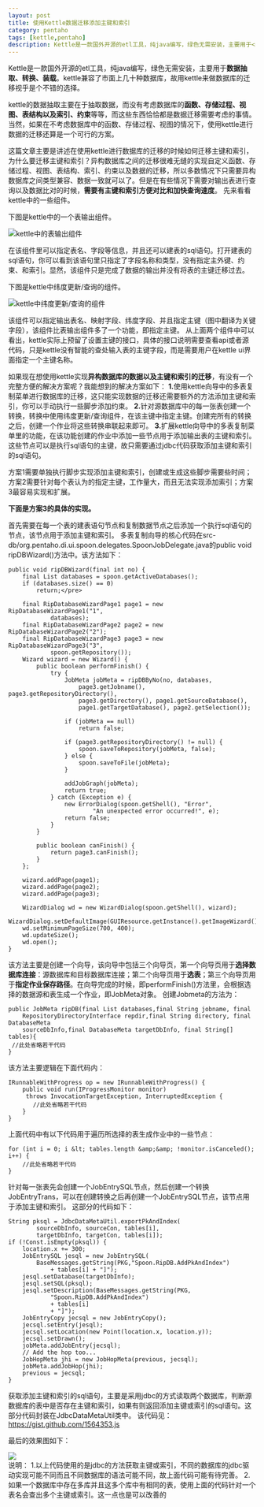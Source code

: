 ```yaml
---
layout: post
title: 使用Kettle数据迁移添加主键和索引
category: pentaho
tags: [kettle,pentaho]
description: Kettle是一款国外开源的etl工具，纯java编写，绿色无需安装，主要用于<strong>数据抽取、转换、装载</strong>。kettle兼容了市面上几十种数据库，故用kettle来做数据库的迁移视乎是个不错的选择。kettle的数据抽取主要在于抽取数据，而没有考虑数据库的<strong>函数、存储过程、视图、表结构以及索引、约束</strong>等等，而这些东西恰恰都是数据迁移需要考虑的事情。当然，如果在不考虑数据库中的函数、存储过程、视图的情况下，使用kettle进行数据的迁移还算是一个可行的方案。
---
```


Kettle是一款国外开源的etl工具，纯java编写，绿色无需安装，主要用于<strong>数据抽取、转换、装载</strong>。kettle兼容了市面上几十种数据库，故用kettle来做数据库的迁移视乎是个不错的选择。

kettle的数据抽取主要在于抽取数据，而没有考虑数据库的<strong>函数、存储过程、视图、表结构以及索引、约束</strong>等等，而这些东西恰恰都是数据迁移需要考虑的事情。当然，如果在不考虑数据库中的函数、存储过程、视图的情况下，使用kettle进行数据的迁移还算是一个可行的方案。

这篇文章主要是讲述在使用kettle进行数据库的迁移的时候如何迁移主键和索引，为什么要迁移主键和索引？异构数据库之间的迁移很难无缝的实现自定义函数、存储过程、视图、表结构、索引、约束以及数据的迁移，所以多数情况下只需要异构数据库之间类型兼容、数据一致就可以了。但是在有些情况下需要对输出表进行查询以及数据比对的时候，<strong>需要有主键和索引方便对比和加快查询速度</strong>。
先来看看kettle中的一些组件。

下图是kettle中的一个表输出组件。

<img src="http://7xnrdo.com1.z0.glb.clouddn.com/2012/01/kettle-table-out.png" alt="kettle中的表输出组件"  />

在该组件里可以指定表名、字段等信息，并且还可以建表的sql语句。打开建表的sql语句，你可以看到该语句里只指定了字段名称和类型，没有指定主外键、约束、和索引。显然，该组件只是完成了数据的输出并没有将表的主键迁移过去。
<!--more-->
下图是kettle中纬度更新/查询的组件。

<img src="http://7xnrdo.com1.z0.glb.clouddn.com/2012/01/kettle-look-up.png" alt="kettle中纬度更新/查询的组件" />

该组件可以指定输出表名、映射字段、纬度字段、并且指定主键（图中翻译为关键字段），该组件比表输出组件多了一个功能，即指定主键。
从上面两个组件中可以看出，kettle实际上预留了设置主键的接口，具体的接口说明需要查看api或者源代码，只是kettle没有智能的查处输入表的主键字段，而是需要用户在kettle ui界面指定一个主键名称。

如果现在想使用kettle实现<strong>异构数据库的数据以及主键和索引的迁移</strong>，有没有一个完整方便的解决方案呢？我能想到的解决方案如下：
<strong>1.</strong>使用kettle向导中的多表复制菜单进行数据库的迁移，这只能实现数据的迁移还需要额外的方法添加主键和索引，你可以手动执行一些脚步添加约束。
<strong>2.</strong>针对源数据库中的每一张表创建一个转换，转换中使用纬度更新/查询组件，在该主键中指定主键。创建完所有的转换之后，创建一个作业将这些转换串联起来即可。
<strong>3.</strong>扩展kettle向导中的多表复制菜单里的功能，在该功能创建的作业中添加一些节点用于添加输出表的主键和索引。这些节点可以是执行sql语句的主键，故只需要通过jdbc代码获取添加主键和索引的sql语句。

方案1需要单独执行脚步实现添加主键和索引，创建或生成这些脚步需要些时间；方案2需要针对每个表认为的指定主键，工作量大，而且无法实现添加索引；方案3最容易实现和扩展。

<strong>下面是方案3的具体的实现。</strong>

首先需要在每一个表的建表语句节点和复制数据节点之后添加一个执行sql语句的节点，该节点用于添加主键和索引。
多表复制向导的核心代码在src-db/org.pentaho.di.ui.spoon.delegates.SpoonJobDelegate.java的public void ripDBWizard()方法中。该方法如下：

	public void ripDBWizard(final int no) {
		final List databases = spoon.getActiveDatabases();
		if (databases.size() == 0)
			return;</pre>

		final RipDatabaseWizardPage1 page1 = new RipDatabaseWizardPage1("1",
				databases);
		final RipDatabaseWizardPage2 page2 = new RipDatabaseWizardPage2("2");
		final RipDatabaseWizardPage3 page3 = new RipDatabaseWizardPage3("3",
				spoon.getRepository());
		Wizard wizard = new Wizard() {
			public boolean performFinish() {
				try {
					JobMeta jobMeta = ripDBByNo(no, databases,
						page3.getJobname(), page3.getRepositoryDirectory(),
						page3.getDirectory(), page1.getSourceDatabase(),
						page1.getTargetDatabase(), page2.getSelection());

					if (jobMeta == null)
						return false;

					if (page3.getRepositoryDirectory() != null) {
						spoon.saveToRepository(jobMeta, false);
					} else {
						spoon.saveToFile(jobMeta);
					}

					addJobGraph(jobMeta);
					return true;
				} catch (Exception e) {
					new ErrorDialog(spoon.getShell(), "Error",
							"An unexpected error occurred!", e);
					return false;
				}
			}

			public boolean canFinish() {
				return page3.canFinish();
			}
		};

		wizard.addPage(page1);
		wizard.addPage(page2);
		wizard.addPage(page3);

		WizardDialog wd = new WizardDialog(spoon.getShell(), wizard);
		WizardDialog.setDefaultImage(GUIResource.getInstance().getImageWizard());
		wd.setMinimumPageSize(700, 400);
		wd.updateSize();
		wd.open();
	}

该方法主要是创建一个向导，该向导中包括三个向导页，第一个向导页用于<strong>选择数据库连接</strong>：源数据库和目标数据库连接；第二个向导页用于<strong>选表</strong>；第三个向导页用于<strong>指定作业保存路径</strong>。在向导完成的时候，即performFinish()方法里，会根据选择的数据源和表生成一个作业，即JobMeta对象。
创建Jobmeta的方法为：

	public JobMeta ripDB(final List databases,final String jobname, final
	    RepositoryDirectoryInterface repdir,final String directory, final DatabaseMeta
	    sourceDbInfo,final DatabaseMeta targetDbInfo, final String[] tables){
	 //此处省略若干代码
	}

该方法主要逻辑在下面代码内：

	IRunnableWithProgress op = new IRunnableWithProgress() {
		public void run(IProgressMonitor monitor)
		 throws InvocationTargetException, InterruptedException {
		   //此处省略若干代码
		}
	}

上面代码中有以下代码用于遍历所选择的表生成作业中的一些节点：

	for (int i = 0; i &lt; tables.length &amp;&amp; !monitor.isCanceled(); i++) {
	    //此处省略若干代码
	}

针对每一张表先会创建一个JobEntrySQL节点，然后创建一个转换JobEntryTrans，可以在创建转换之后再创建一个JobEntrySQL节点，该节点用于添加主键和索引。
这部分的代码如下：

	String pksql = JdbcDataMetaUtil.exportPkAndIndex(
			sourceDbInfo, sourceCon, tables[i],
			targetDbInfo, targetCon, tables[i]);
	if (!Const.isEmpty(pksql)) {
		location.x += 300;
		JobEntrySQL jesql = new JobEntrySQL(
			BaseMessages.getString(PKG,"Spoon.RipDB.AddPkAndIndex")
				+ tables[i] + "]");
		jesql.setDatabase(targetDbInfo);
		jesql.setSQL(pksql);
		jesql.setDescription(BaseMessages.getString(PKG,
				"Spoon.RipDB.AddPkAndIndex")
				+ tables[i]
				+ "]");
		JobEntryCopy jecsql = new JobEntryCopy();
		jecsql.setEntry(jesql);
		jecsql.setLocation(new Point(location.x, location.y));
		jecsql.setDrawn();
		jobMeta.addJobEntry(jecsql);
		// Add the hop too...
		JobHopMeta jhi = new JobHopMeta(previous, jecsql);
		jobMeta.addJobHop(jhi);
		previous = jecsql;
	}

获取添加主键和索引的sql语句，主要是采用jdbc的方式读取两个数据库，判断源数据库的表中是否存在主键和索引，如果有则返回添加主键或索引的sql语句。这部分代码封装在JdbcDataMetaUtil类中。
该代码见：<a href="https://gist.github.com/1564353.js" target="_blank">https://gist.github.com/1564353.js</a>

最后的效果图如下：

<img src="http://7xnrdo.com1.z0.glb.clouddn.com/2012/01/kettle-add-primary-key-and-indexes.png"  />

<div class="infor">说明：
1.以上代码使用的是jdbc的方法获取主键或索引，不同的数据库的jdbc驱动实现可能不同而且不同数据库的语法可能不同，故上面代码可能有待完善。
2.如果一个数据库中存在多库并且这多个库中有相同的表，使用上面的代码针对一个表名会查出多个主键或索引。这一点也是可以改善的</div>
